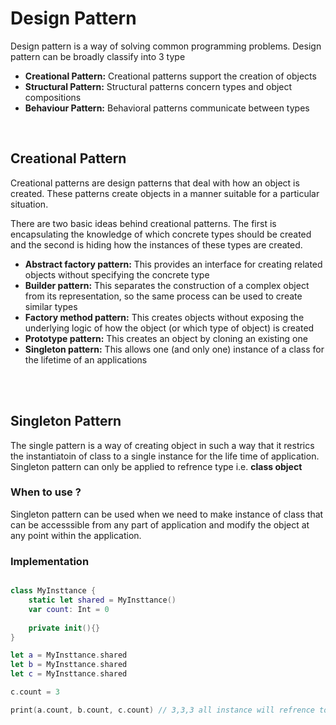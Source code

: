# Design Pattern


Design pattern is a way of solving common programming problems. Design pattern can be broadly classify into 3 type

- **Creational Pattern:** Creational patterns support the creation of objects
- **Structural Pattern:** Structural patterns concern types and object compositions
- **Behaviour Pattern:** Behavioral patterns communicate between types


<br>

## Creational Pattern
Creational patterns are design patterns that deal with how an object is created. These patterns create objects in a manner suitable for a particular situation.

There are two basic ideas behind creational patterns. The first is encapsulating the knowledge of which concrete types should be created and the second is hiding how the instances of these types are created.

- **Abstract factory pattern:** This provides an interface for creating related objects without specifying the concrete type
- **Builder pattern:** This separates the construction of a complex object from its representation, so the same process can be used to create similar types
- **Factory method pattern:** This creates objects without exposing the underlying logic of how the object (or which type of object) is created
- **Prototype pattern:** This creates an object by cloning an existing one 
- **Singleton pattern:** This allows one (and only one) instance of a class for the lifetime of an applications


<br><br>

## Singleton Pattern

The single pattern is a way of creating object in such a way that it restrics the instantiatoin of class to a single instance for the life time of application. Singleton pattern can only be applied to refrence type i.e. **class object**

### When to use ?

Singleton pattern can be used when we need to make instance of class that can be accesssible from any part of application and modify the object at any point within the application.

### Implementation

```swift

class MyInsttance {
    static let shared = MyInsttance()
    var count: Int = 0
    
    private init(){}
}

let a = MyInsttance.shared
let b = MyInsttance.shared
let c = MyInsttance.shared

c.count = 3

print(a.count, b.count, c.count) // 3,3,3 all instance will refrence to same value.

```
